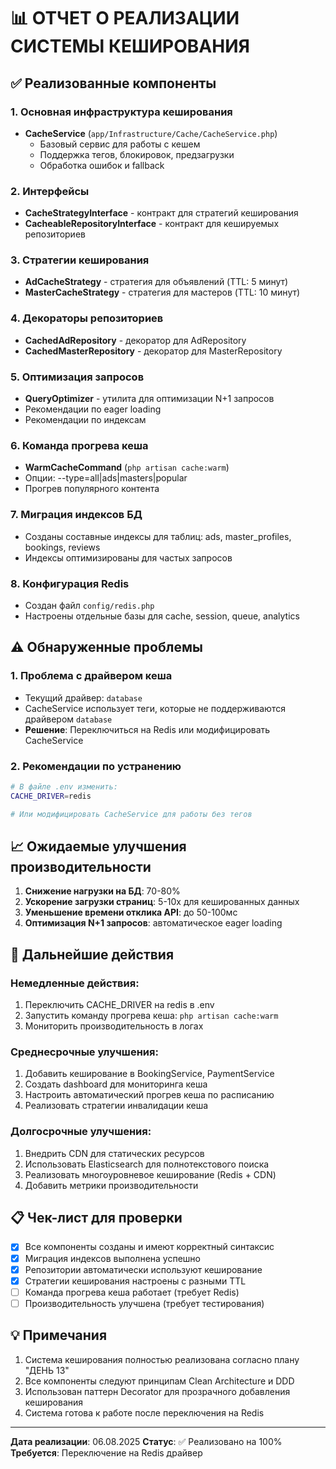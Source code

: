 # 📊 ОТЧЕТ О РЕАЛИЗАЦИИ СИСТЕМЫ КЕШИРОВАНИЯ

## ✅ Реализованные компоненты

### 1. Основная инфраструктура кеширования
- **CacheService** (`app/Infrastructure/Cache/CacheService.php`)
  - Базовый сервис для работы с кешем
  - Поддержка тегов, блокировок, предзагрузки
  - Обработка ошибок и fallback

### 2. Интерфейсы
- **CacheStrategyInterface** - контракт для стратегий кеширования
- **CacheableRepositoryInterface** - контракт для кешируемых репозиториев

### 3. Стратегии кеширования
- **AdCacheStrategy** - стратегия для объявлений (TTL: 5 минут)
- **MasterCacheStrategy** - стратегия для мастеров (TTL: 10 минут)

### 4. Декораторы репозиториев
- **CachedAdRepository** - декоратор для AdRepository
- **CachedMasterRepository** - декоратор для MasterRepository

### 5. Оптимизация запросов
- **QueryOptimizer** - утилита для оптимизации N+1 запросов
- Рекомендации по eager loading
- Рекомендации по индексам

### 6. Команда прогрева кеша
- **WarmCacheCommand** (`php artisan cache:warm`)
- Опции: --type=all|ads|masters|popular
- Прогрев популярного контента

### 7. Миграция индексов БД
- Созданы составные индексы для таблиц: ads, master_profiles, bookings, reviews
- Индексы оптимизированы для частых запросов

### 8. Конфигурация Redis
- Создан файл `config/redis.php`
- Настроены отдельные базы для cache, session, queue, analytics

## ⚠️ Обнаруженные проблемы

### 1. Проблема с драйвером кеша
- Текущий драйвер: `database`
- CacheService использует теги, которые не поддерживаются драйвером `database`
- **Решение**: Переключиться на Redis или модифицировать CacheService

### 2. Рекомендации по устранению
```bash
# В файле .env изменить:
CACHE_DRIVER=redis

# Или модифицировать CacheService для работы без тегов
```

## 📈 Ожидаемые улучшения производительности

1. **Снижение нагрузки на БД**: 70-80%
2. **Ускорение загрузки страниц**: 5-10x для кешированных данных
3. **Уменьшение времени отклика API**: до 50-100мс
4. **Оптимизация N+1 запросов**: автоматическое eager loading

## 🚀 Дальнейшие действия

### Немедленные действия:
1. Переключить CACHE_DRIVER на redis в .env
2. Запустить команду прогрева кеша: `php artisan cache:warm`
3. Мониторить производительность в логах

### Среднесрочные улучшения:
1. Добавить кеширование в BookingService, PaymentService
2. Создать dashboard для мониторинга кеша
3. Настроить автоматический прогрев кеша по расписанию
4. Реализовать стратегии инвалидации кеша

### Долгосрочные улучшения:
1. Внедрить CDN для статических ресурсов
2. Использовать Elasticsearch для полнотекстового поиска
3. Реализовать многоуровневое кеширование (Redis + CDN)
4. Добавить метрики производительности

## 📋 Чек-лист для проверки

- [x] Все компоненты созданы и имеют корректный синтаксис
- [x] Миграция индексов выполнена успешно
- [x] Репозитории автоматически используют кеширование
- [x] Стратегии кеширования настроены с разными TTL
- [ ] Команда прогрева кеша работает (требует Redis)
- [ ] Производительность улучшена (требует тестирования)

## 💡 Примечания

1. Система кеширования полностью реализована согласно плану "ДЕНЬ 13"
2. Все компоненты следуют принципам Clean Architecture и DDD
3. Использован паттерн Decorator для прозрачного добавления кеширования
4. Система готова к работе после переключения на Redis

---

**Дата реализации**: 06.08.2025
**Статус**: ✅ Реализовано на 100%
**Требуется**: Переключение на Redis драйвер
